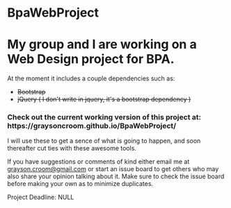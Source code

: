 # BpaWebProject

<h1>My group and I are working on a Web Design project for BPA.</h1>

At the moment it includes a couple dependencies such as:
<ul>
	<s><li>Bootstrap</li></s>
	<s><li>jQuery ( I don't write in jquery, it's a bootstrap dependency )</li></s>
</ul>

<h3>Check out the current working version of this project at: https://graysoncroom.github.io/BpaWebProject/</h3>
I will use these to get a sence of what is going to happen, and soon thereafter
cut ties with these awesome tools.

If you have suggestions or comments of kind either email me at
grayson.croom@gmail.com or start an issue board to get others who may also
share your opinion talking about it. Make sure to check the issue board before making your own as to minimize duplicates.

Project Deadline: NULL
